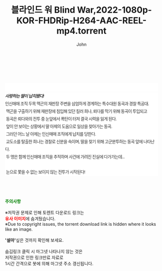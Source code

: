 ﻿---
layout: post
title:  "블라인드 워 Blind War,2022-1080p-KOR-FHDRip-H264-AAC-REEL-mp4.torrent"
author: John
categories: [ 영화 ]
tags: [  ]
image:  
description: "블라인드 워 Blind War,2022-1080p-KOR-FHDRip-H264-AAC-REEL-mp4 torrent 정보 공유"
toc: true
toc_sticky: true
---

<br>
<div class="view-img">
<a class="view_image" href="http://torrentmobile60.com/bbs/view_image.php?fn=%2Fdata%2Ffile%2Fmovie%2F1742003963_kj7rIVRA_753ce67b461d1ddee10b6f7dd6b79ae1f51591d3.jpg" target="_blank"><img alt="" class="img-tag" content="http://torrentmobile60.com/data/file/movie/1742003963_kj7rIVRA_753ce67b461d1ddee10b6f7dd6b79ae1f51591d3.jpg" itemprop="image" src="http://torrentmobile60.com/data/file/movie/1742003963_kj7rIVRA_753ce67b461d1ddee10b6f7dd6b79ae1f51591d3.jpg"/></a><a class="view_image" href="http://torrentmobile60.com/bbs/view_image.php?fn=%2Fdata%2Ffile%2Fmovie%2F1742003963_BU1HEpey_6d1c24bcee23a48daa0ed660529eccf89d51fe59.jpg" target="_blank"><img alt="" class="img-tag" content="http://torrentmobile60.com/data/file/movie/1742003963_BU1HEpey_6d1c24bcee23a48daa0ed660529eccf89d51fe59.jpg" itemprop="image" src="http://torrentmobile60.com/data/file/movie/1742003963_BU1HEpey_6d1c24bcee23a48daa0ed660529eccf89d51fe59.jpg"/></a></div><div class="view-content" itemprop="description">
<p><br/></p><div class="title_area" style="margin:0px 0px 9px;padding:0px;list-style:none;font-size:12px;font-family:'나눔고딕', NanumGothic, '돋움', Dotum, Helvetica, 'AppleSDGothicNeo-Medium', AppleGothic, sans-serif;height:30px;float:none;background-color:rgb(255,255,255);"><h4 class="h_story" style="margin:5px 10px 0px 0px;padding:0px;list-style:none;font-size:12px;font-family:'돋움', sans-serif;height:18px;width:49px;background:url(&quot;https://ssl.pstatic.net/static/movie/2020/10/h_tx_sp5.png&quot;) no-repeat 0px -17px;float:left;"><strong class="blind" style="margin:0px;padding:0px;list-style:none;font-size:0px;font-family:inherit;color:inherit;width:1px;height:1px;line-height:0;">줄거리</strong></h4></div><h5 class="h_tx_story" style="margin:-7px 0px 1px;padding:0px;list-style:none;font-size:14px;font-family:'나눔고딕', NanumGothic, Helvetica, sans-serif;color:rgb(51,51,51);background-image:url(&quot;https://ssl.pstatic.net/static/movie/2014/01/blank.gif&quot;);letter-spacing:-1px;line-height:25px;background-color:rgb(255,255,255);">사랑하는 딸이 납치됐다!</h5><p class="con_tx" style="margin-top:-1px;margin-bottom:-6px;list-style:none;font-size:14px;font-family:'나눔고딕', NanumGothic, '돋움', Dotum, Helvetica, 'AppleSDGothicNeo-Medium', AppleGothic, sans-serif;color:rgb(51,51,51);background-image:url(&quot;https://ssl.pstatic.net/static/movie/2014/01/blank.gif&quot;);letter-spacing:-1px;line-height:25px;background-color:rgb(255,255,255);">인신매매 조직 두목 맥곤의 재판장 주변을 삼엄하게 경계하는 특수대원 동곡과 경찰 특공대.<br style="list-style:none;font-size:12px;font-family:'돋움', sans-serif;color:rgb(0,0,0);"/> 맥곤을 구출하기 위해 재판장에 침입해 있던 킬러 희나, 뢰다를 막기 위해 동곡이 투입되고<br style="list-style:none;font-size:12px;font-family:'돋움', sans-serif;color:rgb(0,0,0);"/> 동곡은 뢰다와의 전투 중 눈앞에서 폭탄이 터져 결국 시력을 잃게 된다.<br style="list-style:none;font-size:12px;font-family:'돋움', sans-serif;color:rgb(0,0,0);"/> 앞이 안 보이는 상황에서 딸 아제의 도움으로 일상을 찾아가는 동곡.<br style="list-style:none;font-size:12px;font-family:'돋움', sans-serif;color:rgb(0,0,0);"/> 그러던 어느 날 아제는 인신매매 조직에게 납치를 당한다.<br style="list-style:none;font-size:12px;font-family:'돋움', sans-serif;color:rgb(0,0,0);"/> 교도소를 탈출한 희나는 경찰로 신분을 속이며, 딸을 찾기 위해 고군분투하는 동곡 앞에 나타난다.<br style="list-style:none;font-size:12px;font-family:'돋움', sans-serif;color:rgb(0,0,0);"/> 두 명은 함께 인신매매 조직을 추적하며 사건에 가려진 진실에 다가가는데...<br style="list-style:none;font-size:12px;font-family:'돋움', sans-serif;color:rgb(0,0,0);"/> <br style="list-style:none;font-size:12px;font-family:'돋움', sans-serif;color:rgb(0,0,0);"/> 눈으로 쫓을 수 없는 보이지 않는 전투가 시작된다!</p> </div>
    
<br><br><br>
<p data-ke-size="size16"><b><span style="color: green;">주의사항</span></b><br /><br />※저작권 문제로 인해 토렌트 다운로드 링크는<br /><b><span style="color: red;">유사 이미지</span></b>에 숨겨뒀습니다.<br />※Due to copyright issues, the torrent download link is hidden where it looks like an image.<br /><br /><b>'설마'</b>싶은 것까지 확인해 보세요.<br /><br />숨김링크 클릭 시 마그넷 나타나지 않는 것은<br />저작권으로 인한 링크만료 자료로<br />1시간 간격으로 봇에 의해 마그넷 주소 갱신됩니다.</p>
